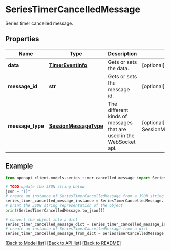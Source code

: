 # SeriesTimerCancelledMessage

Series timer cancelled message.

## Properties

Name | Type | Description | Notes
------------ | ------------- | ------------- | -------------
**data** | [**TimerEventInfo**](TimerEventInfo.md) | Gets or sets the data. | [optional] 
**message_id** | **str** | Gets or sets the message id. | [optional] 
**message_type** | [**SessionMessageType**](SessionMessageType.md) | The different kinds of messages that are used in the WebSocket api. | [optional] [readonly] [default to SessionMessageType.SERIESTIMERCANCELLED]

## Example

```python
from openapi_client.models.series_timer_cancelled_message import SeriesTimerCancelledMessage

# TODO update the JSON string below
json = "{}"
# create an instance of SeriesTimerCancelledMessage from a JSON string
series_timer_cancelled_message_instance = SeriesTimerCancelledMessage.from_json(json)
# print the JSON string representation of the object
print(SeriesTimerCancelledMessage.to_json())

# convert the object into a dict
series_timer_cancelled_message_dict = series_timer_cancelled_message_instance.to_dict()
# create an instance of SeriesTimerCancelledMessage from a dict
series_timer_cancelled_message_from_dict = SeriesTimerCancelledMessage.from_dict(series_timer_cancelled_message_dict)
```
[[Back to Model list]](../README.md#documentation-for-models) [[Back to API list]](../README.md#documentation-for-api-endpoints) [[Back to README]](../README.md)



